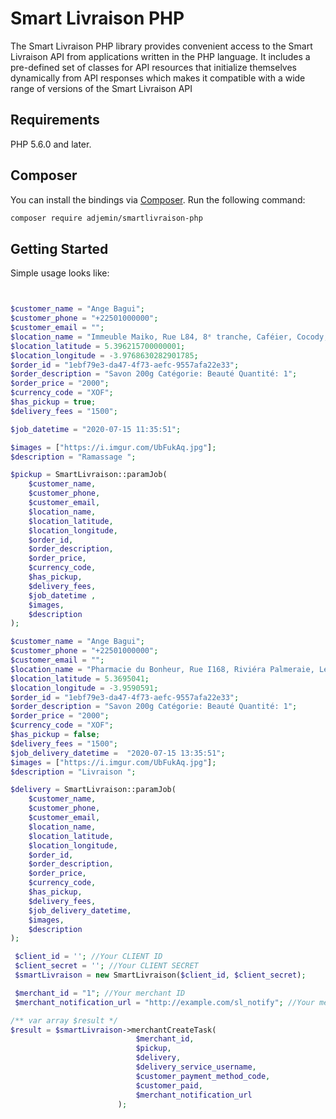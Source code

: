 # Smart Livraison PHP

The Smart Livraison PHP library provides convenient access to the Smart Livraison API from
applications written in the PHP language. It includes a pre-defined set of
classes for API resources that initialize themselves dynamically from API
responses which makes it compatible with a wide range of versions of the Smart Livraison API

## Requirements

PHP 5.6.0 and later.

## Composer

You can install the bindings via [Composer](http://getcomposer.org/). Run the following command:

```bash
composer require adjemin/smartlivraison-php
```

## Getting Started

Simple usage looks like:

```php


$customer_name = "Ange Bagui"; 
$customer_phone = "+22501000000";
$customer_email = "";
$location_name = "Immeuble Maiko, Rue L84, 8ᵉ tranche, Caféier, Cocody, Abidjan, 28, Côte d'Ivoire";
$location_latitude = 5.396215700000001; 
$location_longitude = -3.9768630282901785; 
$order_id = "1ebf79e3-da47-4f73-aefc-9557afa22e33";
$order_description = "Savon 200g Catégorie: Beauté Quantité: 1";
$order_price = "2000";
$currency_code = "XOF";
$has_pickup = true;
$delivery_fees = "1500";

$job_datetime = "2020-07-15 11:35:51";

$images = ["https://i.imgur.com/UbFukAq.jpg"];
$description = "Ramassage ";

$pickup = SmartLivraison::paramJob(
    $customer_name, 
    $customer_phone,
    $customer_email,
    $location_name, 
    $location_latitude, 
    $location_longitude, 
    $order_id, 
    $order_description,
    $order_price,
    $currency_code,
    $has_pickup,
    $delivery_fees,
    $job_datetime ,
    $images,
    $description
);

$customer_name = "Ange Bagui"; 
$customer_phone = "+22501000000";
$customer_email = "";
$location_name = "Pharmacie du Bonheur, Rue I168, Riviéra Palmeraie, Les Palmeraies, Palmeraie, Cocody, Abidjan, BP 51 CIDEX 3 ABIDJAN, Côte d'Ivoire";
$location_latitude = 5.3695041; 
$location_longitude = -3.9590591; 
$order_id = "1ebf79e3-da47-4f73-aefc-9557afa22e33";
$order_description = "Savon 200g Catégorie: Beauté Quantité: 1";
$order_price = "2000";
$currency_code = "XOF";
$has_pickup = false;
$delivery_fees = "1500";
$job_delivery_datetime =  "2020-07-15 13:35:51";
$images = ["https://i.imgur.com/UbFukAq.jpg"];
$description = "Livraison ";

$delivery = SmartLivraison::paramJob(
    $customer_name, 
    $customer_phone,
    $customer_email,
    $location_name, 
    $location_latitude, 
    $location_longitude, 
    $order_id, 
    $order_description,
    $order_price,
    $currency_code,
    $has_pickup,
    $delivery_fees,
    $job_delivery_datetime,
    $images,
    $description
);

 $client_id = ''; //Your CLIENT ID
 $client_secret = ''; //Your CLIENT SECRET
 $smartLivraison = new SmartLivraison($client_id, $client_secret);

 $merchant_id = "1"; //Your merchant ID
 $merchant_notification_url = "http://example.com/sl_notify"; //Your merchant notification url

/** var array $result */
$result = $smartLivraison->merchantCreateTask(
                            $merchant_id,
                            $pickup,
                            $delivery,
                            $delivery_service_username,
                            $customer_payment_method_code, 
                            $customer_paid,
                            $merchant_notification_url
                        );

```

